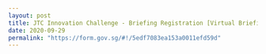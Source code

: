 ```yaml
---
layout: post
title: JTC Innovation Challenge - Briefing Registration [Virtual Briefing]
date: 2020-09-29
permalink: "https://form.gov.sg/#!/5edf7083ea153a0011efd59d"
--- 
```

